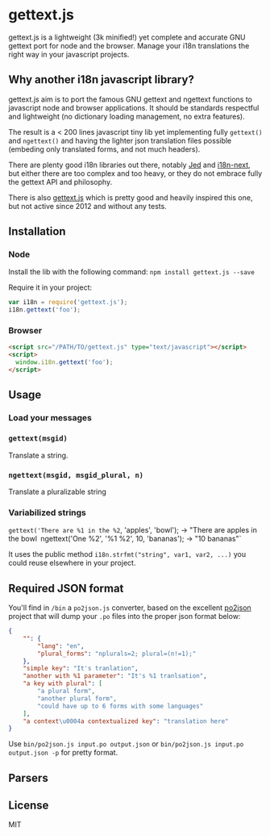 # gettext.js

gettext.js is a lightweight (3k minified!) yet complete and accurate GNU
gettext port for node and the browser. Manage your i18n translations the right
way in your javascript projects.


## Why another i18n javascript library?

gettext.js aim is to port the famous GNU gettext and ngettext functions to
javascript node and browser applications.
It should be standards respectful and lightweight (no dictionary loading
management, no extra features).

The result is a < 200 lines javascript tiny lib yet implementing fully
`gettext()` and `ngettext()` and having the lighter json translation files
possible (embeding only translated forms, and not much headers).

There are plenty good i18n libraries out there, notably
[Jed](https://github.com/SlexAxton/Jed) and [i18n-next](http://i18next.com/),
but either there are too complex and too heavy, or they do not embrace fully
the gettext API and philosophy.

There is also [gettext.js](https://github.com/Orange-OpenSource/gettext.js)
which is pretty good and heavily inspired this one, but not active since 2012
and without any tests.


## Installation

### Node

Install the lib with the following command: `npm install gettext.js --save`

Require it in your project:

```javascript
var i18n = require('gettext.js');
i18n.gettext('foo');
```

### Browser

```html
<script src="/PATH/TO/gettext.js" type="text/javascript"></script>
<script>
  window.i18n.gettext('foo');
</script>
```

## Usage

### Load your messages

### `gettext(msgid)`

Translate a string.

### `ngettext(msgid, msgid_plural, n)`

Translate a pluralizable string

### Variabilized strings

`gettext('There are %1 in the %2`, 'apples', 'bowl'); -> "There are apples in the bowl`
`ngettext('One %2', '%1 %2', 10, 'bananas'); -> "10 bananas"`

It uses the public method `i18n.strfmt("string", var1, var2, ...)` you could
reuse elsewhere in your project.

## Required JSON format

You'll find in `/bin` a `po2json.js` converter, based on the excellent
[po2json](https://github.com/mikeedwards/po2json) project that will dump your
`.po` files into the proper json format below:

```json
{
    "": {
        "lang": "en",
        "plural_forms": "nplurals=2; plural=(n!=1);"
    },
    "simple key": "It's tranlation",
    "another with %1 parameter": "It's %1 tranlsation",
    "a key with plural": [
        "a plural form",
        "another plural form",
        "could have up to 6 forms with some languages"
    ],
    "a context\u0004a contextualized key": "translation here"
}
```

Use `bin/po2json.js input.po output.json` or
`bin/po2json.js input.po output.json -p` for pretty format.

## Parsers

## License

MIT
